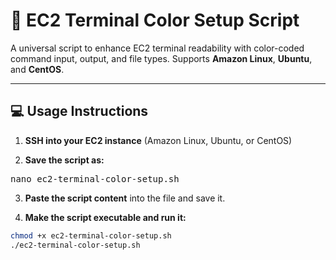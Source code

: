 # 🎨 EC2 Terminal Color Setup Script

A universal script to enhance EC2 terminal readability with color-coded command input, output, and file types. Supports **Amazon Linux**, **Ubuntu**, and **CentOS**.

---

## 💻 Usage Instructions

1. **SSH into your EC2 instance** (Amazon Linux, Ubuntu, or CentOS)

2. **Save the script as:**
<pre>
nano ec2-terminal-color-setup.sh
</pre>

3. **Paste the script content** into the file and save it.

4. **Make the script executable and run it:**
```bash
chmod +x ec2-terminal-color-setup.sh
./ec2-terminal-color-setup.sh
